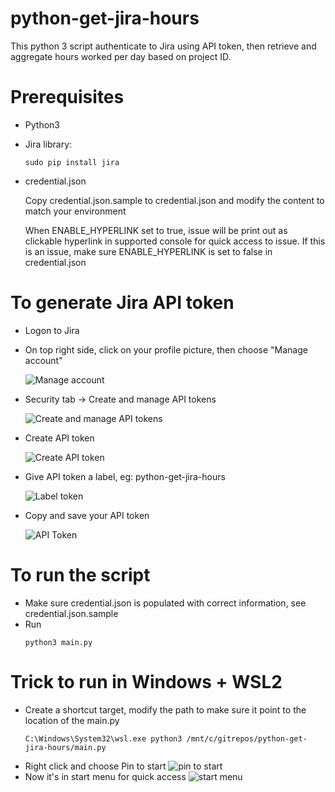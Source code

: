 # python-get-jira-hours
This python 3 script authenticate to Jira using API token, then retrieve and aggregate hours worked per day based on project ID.

# Prerequisites
- Python3
- Jira library:
    
    ```sudo pip install jira```
- credential.json
    
    Copy credential.json.sample to credential.json and modify the content to match your environment

    When ENABLE_HYPERLINK set to true, issue will be print out as clickable hyperlink in supported console for quick access to issue. If this is an issue, make sure ENABLE_HYPERLINK is set to false in credential.json

# To generate Jira API token

- Logon to Jira
- On top right side, click on your profile picture, then choose "Manage account"

    ![Manage account](20230626095342.png)

- Security tab -> Create and manage API tokens

    ![Create and manage API tokens](20230626095548.png)

- Create API token

    ![Create API token](20230626095650.png)

- Give API token a label, eg: python-get-jira-hours

    ![Label token](20230626095802.png)

- Copy and save your API token

    ![API Token](20230626095903.png)


# To run the script
- Make sure credential.json is populated with correct information, see credential.json.sample
- Run
    ```
    python3 main.py
    ```


# Trick to run in Windows + WSL2
- Create a shortcut target, modify the path to make sure it point to the location of the main.py 
    ```
    C:\Windows\System32\wsl.exe python3 /mnt/c/gitrepos/python-get-jira-hours/main.py
    ```
- Right click and choose Pin to start
    ![pin to start](20230626175559.png)
- Now it's in start menu for quick access
    ![start menu](20230626175744.png)